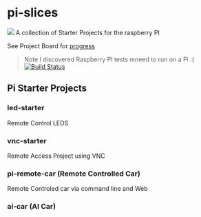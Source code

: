 # pi-slices

<img src="pi-slices-logo-transparent.png"> A collection of Starter Projects for the raspberry PI

See Project Board for [progress](../../projects) 

> Note I discovered Raspberry PI tests mneed to run on a Pi :( [![Build Status](https://travis-ci.org/martingollogly/pi-slices.svg?branch=master)](https://travis-ci.org/martingollogly/pi-slices)


## Pi Starter Projects

### led-starter 

Remote Control LEDS


### vnc-starter 

Remote Access Project using VNC


### pi-remote-car (Remote Controlled Car)

Remote Controled car via command line and Web

### ai-car (AI Car)

